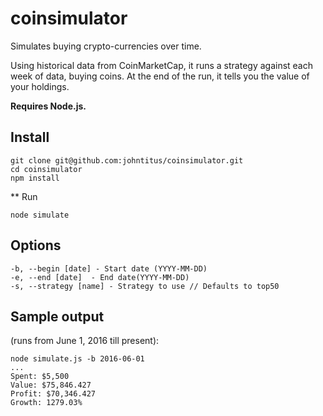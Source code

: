 # coinsimulator
Simulates buying crypto-currencies over time.

Using historical data from CoinMarketCap, it runs a strategy against each week of data, buying coins.
At the end of the run, it tells you the value of your holdings.


**Requires Node.js.**

## Install
```
git clone git@github.com:johntitus/coinsimulator.git
cd coinsimulator
npm install
```
** Run
```
node simulate
```
## Options
```
-b, --begin [date] - Start date (YYYY-MM-DD)
-e, --end [date]  - End date(YYYY-MM-DD)
-s, --strategy [name] - Strategy to use // Defaults to top50
```
## Sample output
(runs from June 1, 2016 till present):
```
node simulate.js -b 2016-06-01
...
Spent: $5,500
Value: $75,846.427
Profit: $70,346.427
Growth: 1279.03%
```

